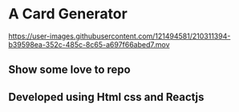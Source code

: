 # A Card Generator
https://user-images.githubusercontent.com/121494581/210311394-b39598ea-352c-485c-8c65-a697f66abed7.mov
 ## Show some love to repo
 ## Developed using Html css and Reactjs
